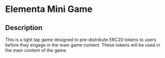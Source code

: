 # Elementa Mini Game

## Description
This is a light tap game designed to pre-distribute ERC20 tokens to users before they engage in the main game content. These tokens will be used in the main content of the game.